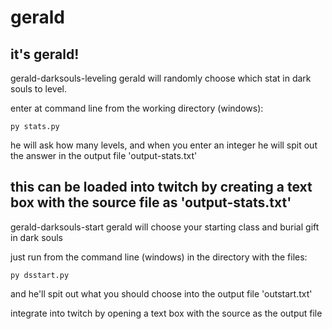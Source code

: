 # gerald
it's gerald!
---
gerald-darksouls-leveling
gerald will randomly choose which stat in dark souls to level. 

enter at command line from the working directory (windows):

	py stats.py

he will ask how many levels, and when you enter an integer he will spit out the answer in the output file 'output-stats.txt'

this can be loaded into twitch by creating a text box with the source file as 'output-stats.txt'
----
gerald-darksouls-start
gerald will choose your starting class and burial gift in dark souls

just run from the command line (windows) in the directory with the files:

	py dsstart.py
	
and he'll spit out what you should choose into the output file 'outstart.txt'

integrate into twitch by opening a text box with the source as the output file